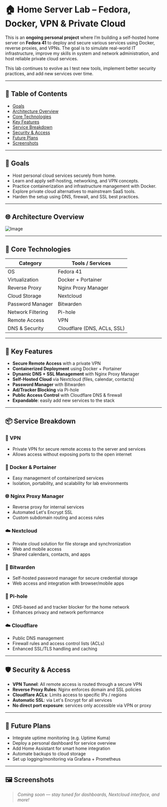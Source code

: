 # 🏠 Home Server Lab – Fedora, Docker, VPN & Private Cloud

This is an **ongoing personal project** where I’m building a self-hosted home server on **Fedora 41** to deploy and secure various services using Docker, reverse proxies, and VPNs. The goal is to simulate real-world IT infrastructure, improve my skills in system and network administration, and host reliable private cloud services.

This lab continues to evolve as I test new tools, implement better security practices, and add new services over time.

---

## 📌 Table of Contents

- [Goals](#goals)
- [Architecture Overview](#architecture-overview)
- [Core Technologies](#core-technologies)
- [Key Features](#key-features)
- [Service Breakdown](#service-breakdown)
- [Security & Access](#security--access)
- [Future Plans](#future-plans)
- [Screenshots](#screenshots-optional)

---

## 🎯 Goals

- Host personal cloud services securely from home.
- Learn and apply self-hosting, networking, and VPN concepts.
- Practice containerization and infrastructure management with Docker.
- Explore private cloud alternatives to mainstream SaaS tools.
- Harden the setup using DNS, firewall, and SSL best practices.

---

## 🌐 Architecture Overview

![Image](https://github.com/user-attachments/assets/d3b61a6c-f85c-4118-864a-dd05186b3d88)

---

## 🧰 Core Technologies

| Category           | Tools / Services                          |
|--------------------|-------------------------------------------|
| OS                 | Fedora 41                                 |
| Virtualization     | Docker + Portainer                        |
| Reverse Proxy      | Nginx Proxy Manager                       |
| Cloud Storage      | Nextcloud                                 |
| Password Manager   | Bitwarden                                 |
| Network Filtering  | Pi-hole                                   |
| Remote Access      | VPN                                       |
| DNS & Security     | Cloudflare (DNS, ACLs, SSL)              |

---

## 🚀 Key Features

- **Secure Remote Access** with a private VPN
- **Containerized Deployment** using Docker + Portainer
- **Dynamic DNS + SSL Management** with Nginx Proxy Manager
- **Self-Hosted Cloud** via Nextcloud (files, calendar, contacts)
- **Password Manager** with Bitwarden
- **Ad/Tracker Blocking** via Pi-hole
- **Public Access Control** with Cloudflare DNS & firewall
- **Expandable**: easily add new services to the stack

---

## 📦 Service Breakdown

### 🔐 VPN
- Private VPN for secure remote access to the server and services
- Allows access without exposing ports to the open internet

### 🐳 Docker & Portainer
- Easy management of containerized services
- Isolation, portability, and scalability for lab environments

### 🌐 Nginx Proxy Manager
- Reverse proxy for internal services
- Automated Let's Encrypt SSL
- Custom subdomain routing and access rules

### ☁️ Nextcloud
- Private cloud solution for file storage and synchronization
- Web and mobile access
- Shared calendars, contacts, and apps

### 🔐 Bitwarden
- Self-hosted password manager for secure credential storage
- Web access and integration with browser/mobile apps

### 🛑 Pi-hole
- DNS-based ad and tracker blocker for the home network
- Enhances privacy and network performance

### ☁️ Cloudflare
- Public DNS management
- Firewall rules and access control lists (ACLs)
- Enhanced SSL/TLS handling and caching

---

## 🛡️ Security & Access

- **VPN Tunnel**: All remote access is routed through a secure VPN
- **Reverse Proxy Rules**: Nginx enforces domain and SSL policies
- **Cloudflare ACLs**: Limits access to specific IPs / regions
- **Automatic SSL**: via Let's Encrypt for all services
- **No direct port exposure**: services only accessible via VPN or proxy

---

## 🧠 Future Plans

- Integrate uptime monitoring (e.g. Uptime Kuma)
- Deploy a personal dashboard for service overview
- Add Home Assistant for smart home integration
- Automate backups to cloud storage
- Set up logging/monitoring via Grafana + Prometheus

---

## 🖼️ Screenshots

> _Coming soon — stay tuned for dashboards, Nextcloud interface, and more!_

